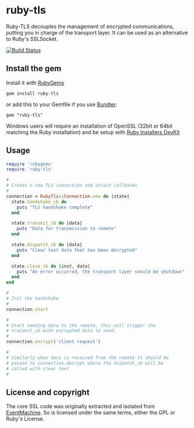 # ruby-tls

Ruby-TLS decouples the management of encrypted communications, putting you in charge of the transport layer. It can be used as an alternative to Ruby's SSLSocket.

[![Build Status](https://travis-ci.org/cotag/ruby-tls.png?branch=master)](https://travis-ci.org/cotag/ruby-tls)


## Install the gem

Install it with [RubyGems](https://rubygems.org/)

    gem install ruby-tls

or add this to your Gemfile if you use [Bundler](http://gembundler.com/):

    gem "ruby-tls"


Windows users will require an installation of OpenSSL (32bit or 64bit matching the Ruby installation) and be setup with [Ruby Installers DevKit](http://rubyinstaller.org/downloads/)


## Usage

```ruby
require 'rubygems'
require 'ruby-tls'

#
# Create a new TLS connection and attach callbacks
#
connection = RubyTls::Connection.new do |state|
  state.handshake_cb do
    puts "TLS handshake complete"
  end

  state.transmit_cb do |data|
    puts "Data for transmission to remote"
  end

  state.dispatch_cb do |data|
    puts "Clear text data that has been decrypted"
  end

  state.close_cb do |inst, data|
    puts "An error occurred, the transport layer should be shutdown"
  end
end

#
# Init the handshake
#
connection.start

#
# Start sending data to the remote, this will trigger the
# transmit_cb with encrypted data to send.
#
connection.encrypt('client request')

#
# Similarly when data is received from the remote it should be
# passed to connection.decrypt where the dispatch_cb will be
# called with clear text
#
```


## License and copyright

The core SSL code was originally extracted and isolated from [EventMachine](https://github.com/eventmachine/eventmachine/). So is licensed under the same terms, either the GPL or Ruby's License.

